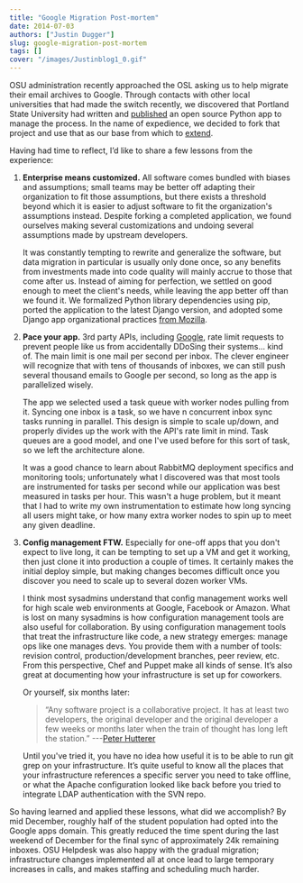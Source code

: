 ```yaml
---
title: "Google Migration Post-mortem"
date: 2014-07-03
authors: ["Justin Dugger"]
slug: google-migration-post-mortem
tags: []
cover: "/images/Justinblog1_0.gif"
---
```


OSU administration recently approached the OSL asking us to help migrate their email archives to Google. Through
contacts with other local universities that had made the switch recently, we discovered that Portland State University
had written and [published](https://github.com/sekondus/Goblin/) an open source Python app to manage the process. In the
name of expedience, we decided to fork that project and use that as our base from which to
[extend](https://github.com/osuosl/goblin).

Having had time to reflect, I’d like to share a few lessons from the experience:

1. **Enterprise means customized.** All software comes bundled with biases and assumptions; small teams may be better
   off adapting their organization to fit those assumptions, but there exists a threshold beyond which it is easier to
   adjust software to fit the organization's assumptions instead. Despite forking a completed application, we found
   ourselves making several customizations and undoing several assumptions made by upstream developers.

   It was constantly tempting to rewrite and generalize the software, but data migration in particular is usually only
   done once, so any benefits from investments made into code quality will mainly accrue to those that come after us.
   Instead of aiming for perfection, we settled on good enough to meet the client's needs, while leaving the app better
   off than we found it. We formalized Python library dependencies using pip, ported the application to the latest
   Django version, and adopted some Django app organizational practices
   [from Mozilla](http://playdoh.readthedocs.org/en/latest/).

2. **Pace your app.** 3rd party APIs, including
   [Google](https://developers.google.com/admin-sdk/email-migration/v2/limits), rate limit requests to prevent people
   like us from accidentally DDoSing their systems... kind of. The main limit is one mail per second per inbox. The
   clever engineer will recognize that with tens of thousands of inboxes, we can still push several thousand emails to
   Google per second, so long as the app is parallelized wisely.

   The app we selected used a task queue with worker nodes pulling from it. Syncing one inbox is a task, so we have n
   concurrent inbox sync tasks running in parallel. This design is simple to scale up/down, and properly divides up the
   work with the API's rate limit in mind. Task queues are a good model, and one I've used before for this sort of task,
   so we left the architecture alone.

   It was a good chance to learn about RabbitMQ deployment specifics and monitoring tools; unfortunately what I
   discovered was that most tools are instrumented for tasks per second while our application was best measured in tasks
   per hour. This wasn't a huge problem, but it meant that I had to write my own instrumentation to estimate how long
   syncing all users might take, or how many extra worker nodes to spin up to meet any given deadline.

3. **Config management FTW.** Especially for one-off apps that you don't expect to live long, it can be tempting to set
   up a VM and get it working, then just clone it into production a couple of times. It certainly makes the initial
   deploy simple, but making changes becomes difficult once you discover you need to scale up to several dozen worker
   VMs.

   I think most sysadmins understand that config management works well for high scale web environments at Google,
   Facebook or Amazon. What is lost on many sysadmins is how configuration management tools are also useful for
   collaboration. By using configuration management tools that treat the infrastructure like code, a new strategy
   emerges: manage ops like one manages devs. You provide them with a number of tools: revision control,
   production/development branches, peer review, etc. From this perspective, Chef and Puppet make all kinds of sense.
   It’s also great at documenting how your infrastructure is set up for coworkers.

   Or yourself, six months later:

   > “Any software project is a collaborative project. It has at least two developers, the original developer and the
   > original developer a few weeks or months later when the train of thought has long left the station.”
   > ---[Peter Hutterer](http://who-t.blogspot.com/2009/12/on-commit-messages.html)

   Until you've tried it, you have no idea how useful it is to be able to run git grep on your infrastructure. It’s
   quite useful to know all the places that your infrastructure references a specific server you need to take offline,
   or what the Apache configuration looked like back before you tried to integrate LDAP authentication with the SVN
   repo.

So having learned and applied these lessons, what did we accomplish? By mid December, roughly half of the student
population had opted into the Google apps domain. This greatly reduced the time spent during the last weekend of
December for the final sync of approximately 24k remaining inboxes. OSU Helpdesk was also happy with the gradual
migration; infrastructure changes implemented all at once lead to large temporary increases in calls, and makes staffing
and scheduling much harder.
